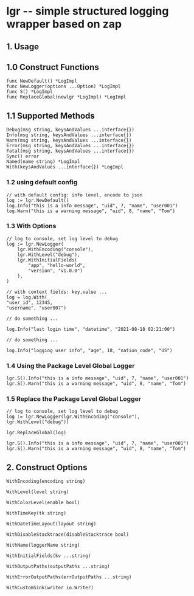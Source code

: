 # lgr -- simple structured logging wrapper based on zap


## 1. Usage

## 1.0 Construct Functions

```golang
func NewDefault() *LogImpl
func NewLogger(options ...Option) *LogImpl
func S() *LogImpl
func ReplaceGlobal(newlgr *LogImpl) *LogImpl
```

## 1.1 Supported Methods

```golang
Debug(msg string, keysAndValues ...interface{})
Info(msg string, keysAndValues ...interface{})
Warn(msg string, keysAndValues ...interface{})
Error(msg string, keysAndValues ...interface{})
Fatal(msg string, keysAndValues ...interface{})
Sync() error
Named(name string) *LogImpl
With(keysAndValues ...interface{}) *LogImpl
```

### 1.2 using default config

```golang
// with default config: info level, encode to json
log := lgr.NewDefault()
log.Info("this is a info message", "uid", 7, "name", "user001")
log.Warn("this is a warning message", "uid", 8, "name", "Tom")
```

### 1.3 With Options

```golang
// log to console, set log level to debug
log := lgr.NewLogger(
    lgr.WithEncoding("console"),
    lgr.WithLevel("debug"), 
    lgr.WithInitialFields(
        "app", "hello-world",
        "version", "v1.0.0")
    ),
)

// with context fields: key,value ...
log = log.With(
"user_id", 12345,
"username", "user007")

// do something ...

log.Info("last login time", "datetime", "2021-08-18 02:21:00")

// do something ...

log.Info("logging user info", "age", 18, "nation_code", "US")
```

### 1.4 Using the Package Level Global Logger

```golang
lgr.S().Info("this is a info message", "uid", 7, "name", "user001")
lgr.S().Warn("this is a warning message", "uid", 8, "name", "Tom")
```

### 1.5 Replace the Package Level Global Logger

```golang
// log to console, set log level to debug
log := lgr.NewLogger(lgr.WithEncoding("console"), lgr.WithLevel("debug"))

lgr.ReplaceGlobal(log)

lgr.S().Info("this is a info message", "uid", 7, "name", "user001")
lgr.S().Warn("this is a warning message", "uid", 8, "name", "Tom")
```

## 2. Construct Options

```golang
WithEncoding(encoding string)

WithLevel(level string)

WithColorLevel(enable bool)

WithTimeKey(tk string)

WithDatetimeLayout(layout string)

WithDisableStacktrace(disableStacktrace bool)

WithName(loggerName string)

WithInitialFields(kv ...string)

WithOutputPaths(outputPaths ...string)

WithErrorOutputPaths(errOutputPaths ...string)

WithCustomSink(writer io.Writer)
```

